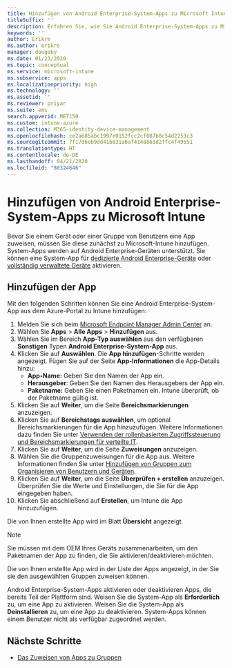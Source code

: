 ```yaml
---
title: Hinzufügen von Android Enterprise-System-Apps zu Microsoft Intune
titleSuffix: ''
description: Erfahren Sie, wie Sie Android Enterprise-System-Apps zu Microsoft Intune hinzufügen.
keywords: ''
author: Erikre
ms.author: erikre
manager: dougeby
ms.date: 01/23/2020
ms.topic: conceptual
ms.service: microsoft-intune
ms.subservice: apps
ms.localizationpriority: high
ms.technology: ''
ms.assetid: ''
ms.reviewer: priyar
ms.suite: ems
search.appverid: MET150
ms.custom: intune-azure
ms.collection: M365-identity-device-management
ms.openlocfilehash: ce2a685abc1997e0152fcc2cf087b8c54d2253c3
ms.sourcegitcommit: 7f17d6eb9dd41b031a6af4148863d2ffc4f49551
ms.translationtype: HT
ms.contentlocale: de-DE
ms.lasthandoff: 04/21/2020
ms.locfileid: "80324646"
---
```

# <a name="add-android-enterprise-system-apps-to-microsoft-intune"></a>Hinzufügen von Android Enterprise-System-Apps zu Microsoft Intune

Bevor Sie einem Gerät oder einer Gruppe von Benutzern eine App zuweisen, müssen Sie diese zunächst zu Microsoft-Intune hinzufügen. System-Apps werden auf Android Enterprise-Geräten unterstützt. Sie können eine System-App für [dedizierte Android Enterprise-Geräte](../enrollment/android-kiosk-enroll.md) oder [vollständig verwaltete Geräte](../enrollment/android-fully-managed-enroll.md) aktivieren.

## <a name="add-the-app"></a>Hinzufügen der App

Mit den folgenden Schritten können Sie eine Android Enterprise-System-App aus dem Azure-Portal zu Intune hinzufügen:

1. Melden Sie sich beim [Microsoft Endpoint Manager Admin Center](https://go.microsoft.com/fwlink/?linkid=2109431) an.
2. Wählen Sie **Apps** > **Alle Apps** > **Hinzufügen** aus.
3. Wählen Sie im Bereich **App-Typ auswählen** aus den verfügbaren **Sonstigen** Typen **Android Enterprise-System-App** aus.
4. Klicken Sie auf **Auswählen**. Die **App hinzufügen**-Schritte werden angezeigt.
Fügen Sie auf der Seite **App-Informationen** die App-Details hinzu:
    - **App-Name:** Geben Sie den Namen der App ein.
    - **Herausgeber**: Geben Sie den Namen des Herausgebers der App ein.  
    - **Paketname:** Geben Sie einen Paketnamen ein. Intune überprüft, ob der Paketname gültig ist.
5. Klicken Sie auf **Weiter**, um die Seite **Bereichsmarkierungen** anzuzeigen.
8. Klicken Sie auf **Bereichstags auswählen**, um optional Bereichsmarkierungen für die App hinzuzufügen. Weitere Informationen dazu finden Sie unter [Verwenden der rollenbasierten Zugriffssteuerung und Bereichsmarkierungen für verteilte IT](../fundamentals/scope-tags.md).
9. Klicken Sie auf **Weiter**, um die Seite **Zuweisungen** anzuzeigen.
10. Wählen Sie die Gruppenzuweisungen für die App aus. Weitere Informationen finden Sie unter [Hinzufügen von Gruppen zum Organisieren von Benutzern und Geräten](../fundamentals/groups-add.md). 
11. Klicken Sie auf **Weiter**, um die Seite **Überprüfen + erstellen** anzuzeigen. Überprüfen Sie die Werte und Einstellungen, die Sie für die App eingegeben haben.
12. Klicken Sie abschließend auf **Erstellen**, um Intune die App hinzuzufügen.

Die von Ihnen erstellte App wird im Blatt **Übersicht** angezeigt.

> [!NOTE]
> Sie müssen mit dem OEM Ihres Geräts zusammenarbeiten, um den Paketnamen der App zu finden, die Sie aktivieren/deaktivieren möchten.

Die von Ihnen erstellte App wird in der Liste der Apps angezeigt, in der Sie sie den ausgewählten Gruppen zuweisen können. 

Android Enterprise-System-Apps aktivieren oder deaktivieren Apps, die bereits Teil der Plattform sind. Weisen Sie die System-App als **Erforderlich** zu, um eine App zu aktivieren. Weisen Sie die System-App als **Deinstallieren** zu, um eine App zu deaktivieren. System-Apps können einem Benutzer nicht als verfügbar zugeordnet werden.


## <a name="next-steps"></a>Nächste Schritte

- [Das Zuweisen von Apps zu Gruppen](apps-deploy.md)
